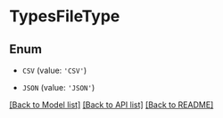 # TypesFileType


## Enum

* `CSV` (value: `'CSV'`)

* `JSON` (value: `'JSON'`)

[[Back to Model list]](../README.md#documentation-for-models) [[Back to API list]](../README.md#documentation-for-api-endpoints) [[Back to README]](../README.md)


